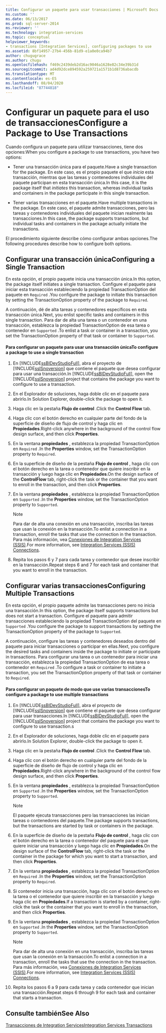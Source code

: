 ```yaml
---
title: Configurar un paquete para usar transacciones | Microsoft Docs
ms.custom: ''
ms.date: 06/13/2017
ms.prod: sql-server-2014
ms.reviewer: ''
ms.technology: integration-services
ms.topic: conceptual
helpviewer_keywords:
- transactions [Integration Services], configuring packages to use
ms.assetid: 8bf14957-27b4-456b-81d9-e1a0e0ca94b7
author: chugugrace
ms.author: chugu
ms.openlocfilehash: f469c2439deb2d16ac9046a1628e82c34e39b31d
ms.sourcegitcommit: ad4d92dce894592a259721a1571b1d8736abacdb
ms.translationtype: MT
ms.contentlocale: es-ES
ms.lasthandoff: 08/04/2020
ms.locfileid: "87744818"
---
```

# <a name="configure-a-package-to-use-transactions"></a><span data-ttu-id="0b9dd-102">Configurar un paquete para el uso de transacciones</span><span class="sxs-lookup"><span data-stu-id="0b9dd-102">Configure a Package to Use Transactions</span></span>
  <span data-ttu-id="0b9dd-103">Cuando configura un paquete para utilizar transacciones, tiene dos opciones:</span><span class="sxs-lookup"><span data-stu-id="0b9dd-103">When you configure a package to use transactions, you have two options:</span></span>  
  
-   <span data-ttu-id="0b9dd-104">Tener una transacción única para el paquete.</span><span class="sxs-lookup"><span data-stu-id="0b9dd-104">Have a single transaction for the package.</span></span> <span data-ttu-id="0b9dd-105">En este caso, es el propio paquete el que *inicia* esta transacción, mientras que las tareas y contenedores individuales del paquete participan en esta transacción única.</span><span class="sxs-lookup"><span data-stu-id="0b9dd-105">In this case, it is the package itself that *initiates* this transaction, whereas individual tasks and containers in the package participate in this single transaction.</span></span>  
  
-   <span data-ttu-id="0b9dd-106">Tener varias transacciones en el paquete.</span><span class="sxs-lookup"><span data-stu-id="0b9dd-106">Have multiple transactions in the package.</span></span> <span data-ttu-id="0b9dd-107">En este caso, el paquete admite transacciones, pero las tareas y contenedores individuales del paquete inician realmente las transacciones.</span><span class="sxs-lookup"><span data-stu-id="0b9dd-107">In this case, the package supports transactions, but individual tasks and containers in the package actually initiate the transactions.</span></span>  
  
 <span data-ttu-id="0b9dd-108">El procedimiento siguiente describe cómo configurar ambas opciones.</span><span class="sxs-lookup"><span data-stu-id="0b9dd-108">The following procedures describe how to configure both options.</span></span>  
  
## <a name="configuring-a-single-transaction"></a><span data-ttu-id="0b9dd-109">Configurar una transacción única</span><span class="sxs-lookup"><span data-stu-id="0b9dd-109">Configuring a Single Transaction</span></span>  
 <span data-ttu-id="0b9dd-110">En esta opción, el propio paquete inicia una transacción única.</span><span class="sxs-lookup"><span data-stu-id="0b9dd-110">In this option, the package itself initiates a single transaction.</span></span> <span data-ttu-id="0b9dd-111">Configure el paquete para iniciar esta transacción estableciendo la propiedad TransactionOption del paquete en `Required` .</span><span class="sxs-lookup"><span data-stu-id="0b9dd-111">You configure the package to initiate this transaction by setting the TransactionOption property of the package to `Required`.</span></span>  
  
 <span data-ttu-id="0b9dd-112">A continuación, dé de alta tareas y contenedores específicos en esta transacción única.</span><span class="sxs-lookup"><span data-stu-id="0b9dd-112">Next, you enlist specific tasks and containers in this single transaction.</span></span> <span data-ttu-id="0b9dd-113">Para dar de alta una tarea o un contenedor en una transacción, establezca la propiedad TransactionOption de esa tarea o contenedor en `Supported` .</span><span class="sxs-lookup"><span data-stu-id="0b9dd-113">To enlist a task or container in a transaction, you set the TransactionOption property of that task or container to `Supported`.</span></span>  
  
#### <a name="to-configure-a-package-to-use-a-single-transaction"></a><span data-ttu-id="0b9dd-114">Para configurar un paquete para usar una transacción única</span><span class="sxs-lookup"><span data-stu-id="0b9dd-114">To configure a package to use a single transaction</span></span>  
  
1.  <span data-ttu-id="0b9dd-115">En [!INCLUDE[ssBIDevStudioFull](../includes/ssbidevstudiofull-md.md)], abra el proyecto de [!INCLUDE[ssISnoversion](../includes/ssisnoversion-md.md)] que contiene el paquete que desea configurar para usar una transacción.</span><span class="sxs-lookup"><span data-stu-id="0b9dd-115">In [!INCLUDE[ssBIDevStudioFull](../includes/ssbidevstudiofull-md.md)], open the [!INCLUDE[ssISnoversion](../includes/ssisnoversion-md.md)] project that contains the package you want to configure to use a transaction.</span></span>  
  
2.  <span data-ttu-id="0b9dd-116">En el Explorador de soluciones, haga doble clic en el paquete para abrirlo.</span><span class="sxs-lookup"><span data-stu-id="0b9dd-116">In Solution Explorer, double-click the package to open it.</span></span>  
  
3.  <span data-ttu-id="0b9dd-117">Haga clic en la pestaña **Flujo de control** .</span><span class="sxs-lookup"><span data-stu-id="0b9dd-117">Click the **Control Flow** tab.</span></span>  
  
4.  <span data-ttu-id="0b9dd-118">Haga clic con el botón derecho en cualquier parte del fondo de la superficie de diseño de flujo de control y haga clic en **Propiedades**.</span><span class="sxs-lookup"><span data-stu-id="0b9dd-118">Right-click anywhere in the background of the control flow design surface, and then click **Properties**.</span></span>  
  
5.  <span data-ttu-id="0b9dd-119">En la ventana **propiedades** , establezca la propiedad TransactionOption en `Required` .</span><span class="sxs-lookup"><span data-stu-id="0b9dd-119">In the **Properties** window, set the TransactionOption property to `Required`.</span></span>  
  
6.  <span data-ttu-id="0b9dd-120">En la superficie de diseño de la pestaña **Flujo de control** , haga clic con el botón derecho en la tarea o contenedor que quiere inscribir en la transacción y luego haga clic en **Propiedades**.</span><span class="sxs-lookup"><span data-stu-id="0b9dd-120">On the design surface of the **ControlFlow** tab, right-click the task or the container that you want to enroll in the transaction, and then click **Properties**.</span></span>  
  
7.  <span data-ttu-id="0b9dd-121">En la ventana **propiedades** , establezca la propiedad TransactionOption en `Supported` .</span><span class="sxs-lookup"><span data-stu-id="0b9dd-121">In the **Properties** window, set the TransactionOption property to `Supported`.</span></span>  
  
    > [!NOTE]  
    >  <span data-ttu-id="0b9dd-122">Para dar de alta una conexión en una transacción, inscriba las tareas que usan la conexión en la transacción.</span><span class="sxs-lookup"><span data-stu-id="0b9dd-122">To enlist a connection in a transaction, enroll the tasks that use the connection in the transaction.</span></span> <span data-ttu-id="0b9dd-123">Para más información, vea [Conexiones de Integration Services &#40;SSIS&#41;](connection-manager/integration-services-ssis-connections.md).</span><span class="sxs-lookup"><span data-stu-id="0b9dd-123">For more information, see [Integration Services &#40;SSIS&#41; Connections](connection-manager/integration-services-ssis-connections.md).</span></span>  
  
8.  <span data-ttu-id="0b9dd-124">Repita los pasos 6 y 7 para cada tarea y contenedor que desee inscribir en la transacción.</span><span class="sxs-lookup"><span data-stu-id="0b9dd-124">Repeat steps 6 and 7 for each task and container that you want to enroll in the transaction.</span></span>  
  
## <a name="configuring-multiple-transactions"></a><span data-ttu-id="0b9dd-125">Configurar varias transacciones</span><span class="sxs-lookup"><span data-stu-id="0b9dd-125">Configuring Multiple Transactions</span></span>  
 <span data-ttu-id="0b9dd-126">En esta opción, el propio paquete admite las transacciones pero no inicia una transacción.</span><span class="sxs-lookup"><span data-stu-id="0b9dd-126">In this option, the package itself supports transactions but does not start a transaction.</span></span> <span data-ttu-id="0b9dd-127">Configure el paquete para admitir transacciones estableciendo la propiedad TransactionOption del paquete en `Supported` .</span><span class="sxs-lookup"><span data-stu-id="0b9dd-127">You configure the package to support transactions by setting the TransactionOption property of the package to `Supported`.</span></span>  
  
 <span data-ttu-id="0b9dd-128">A continuación, configure las tareas y contenedores deseados dentro del paquete para iniciar transacciones o participar en ellas.</span><span class="sxs-lookup"><span data-stu-id="0b9dd-128">Next, you configure the desired tasks and containers inside the package to initiate or participate in transactions.</span></span> <span data-ttu-id="0b9dd-129">Para configurar una tarea o un contenedor para iniciar una transacción, establezca la propiedad TransactionOption de esa tarea o contenedor en `Required` .</span><span class="sxs-lookup"><span data-stu-id="0b9dd-129">To configure a task or container to initiate a transaction, you set the TransactionOption property of that task or container to `Required`.</span></span>  
  
#### <a name="to-configure-a-package-to-use-multiple-transactions"></a><span data-ttu-id="0b9dd-130">Para configurar un paquete de modo que use varias transacciones</span><span class="sxs-lookup"><span data-stu-id="0b9dd-130">To configure a package to use multiple transactions</span></span>  
  
1.  <span data-ttu-id="0b9dd-131">En [!INCLUDE[ssBIDevStudioFull](../includes/ssbidevstudiofull-md.md)], abra el proyecto de [!INCLUDE[ssISnoversion](../includes/ssisnoversion-md.md)] que contiene el paquete que desea configurar para usar transacciones.</span><span class="sxs-lookup"><span data-stu-id="0b9dd-131">In [!INCLUDE[ssBIDevStudioFull](../includes/ssbidevstudiofull-md.md)], open the [!INCLUDE[ssISnoversion](../includes/ssisnoversion-md.md)] project that contains the package you want to configure to use transaction.s</span></span>  
  
2.  <span data-ttu-id="0b9dd-132">En el Explorador de soluciones, haga doble clic en el paquete para abrirlo.</span><span class="sxs-lookup"><span data-stu-id="0b9dd-132">In Solution Explorer, double-click the package to open it.</span></span>  
  
3.  <span data-ttu-id="0b9dd-133">Haga clic en la pestaña **Flujo de control** .</span><span class="sxs-lookup"><span data-stu-id="0b9dd-133">Click the **Control Flow** tab.</span></span>  
  
4.  <span data-ttu-id="0b9dd-134">Haga clic con el botón derecho en cualquier parte del fondo de la superficie de diseño de flujo de control y haga clic en **Propiedades**.</span><span class="sxs-lookup"><span data-stu-id="0b9dd-134">Right-click anywhere in the background of the control flow design surface, and then click **Properties**.</span></span>  
  
5.  <span data-ttu-id="0b9dd-135">En la ventana **propiedades** , establezca la propiedad TransactionOption en `Supported` .</span><span class="sxs-lookup"><span data-stu-id="0b9dd-135">In the **Properties** window, set the TransactionOption property to `Supported`.</span></span>  
  
    > [!NOTE]  
    >  <span data-ttu-id="0b9dd-136">El paquete ejecuta transacciones pero las transacciones las inician tareas o contenedores del paquete.</span><span class="sxs-lookup"><span data-stu-id="0b9dd-136">The package supports transactions, but the transactions are started by task or containers in the package.</span></span>  
  
6.  <span data-ttu-id="0b9dd-137">En la superficie de diseño de la pestaña **Flujo de control** , haga clic con el botón derecho en la tarea o contenedor del paquete para el que quiere iniciar una transacción y luego haga clic en **Propiedades**.</span><span class="sxs-lookup"><span data-stu-id="0b9dd-137">On the design surface of the **ControlFlow** tab, right-click the task or the container in the package for which you want to start a transaction, and then click **Properties**.</span></span>  
  
7.  <span data-ttu-id="0b9dd-138">En la ventana **propiedades** , establezca la propiedad TransactionOption en `Required` .</span><span class="sxs-lookup"><span data-stu-id="0b9dd-138">In the **Properties** window, set the TransactionOption property to `Required`.</span></span>  
  
8.  <span data-ttu-id="0b9dd-139">Si contenedor inicia una transacción, haga clic con el botón derecho en la tarea o el contenedor que quiere inscribir en la transacción y luego haga clic en **Propiedades**.</span><span class="sxs-lookup"><span data-stu-id="0b9dd-139">If a transaction is started by a container, right-click the task or the container that you want to enroll in the transaction, and then click **Properties**.</span></span>  
  
9. <span data-ttu-id="0b9dd-140">En la ventana **propiedades** , establezca la propiedad TransactionOption en `Supported` .</span><span class="sxs-lookup"><span data-stu-id="0b9dd-140">In the **Properties** window, set the TransactionOption property to `Supported`.</span></span>  
  
    > [!NOTE]  
    >  <span data-ttu-id="0b9dd-141">Para dar de alta una conexión en una transacción, inscriba las tareas que usan la conexión en la transacción.</span><span class="sxs-lookup"><span data-stu-id="0b9dd-141">To enlist a connection in a transaction, enroll the tasks that use the connection in the transaction.</span></span> <span data-ttu-id="0b9dd-142">Para más información, vea [Conexiones de Integration Services &#40;SSIS&#41;](connection-manager/integration-services-ssis-connections.md).</span><span class="sxs-lookup"><span data-stu-id="0b9dd-142">For more information, see [Integration Services &#40;SSIS&#41; Connections](connection-manager/integration-services-ssis-connections.md).</span></span>  
  
10. <span data-ttu-id="0b9dd-143">Repita los pasos 6 a 9 para cada tarea y cada contenedor que inician una transacción.</span><span class="sxs-lookup"><span data-stu-id="0b9dd-143">Repeat steps 6 through 9 for each task and container that starts a transaction.</span></span>  
  
## <a name="see-also"></a><span data-ttu-id="0b9dd-144">Consulte también</span><span class="sxs-lookup"><span data-stu-id="0b9dd-144">See Also</span></span>  
 [<span data-ttu-id="0b9dd-145">Transacciones de Integration Services</span><span class="sxs-lookup"><span data-stu-id="0b9dd-145">Integration Services Transactions</span></span>](integration-services-transactions.md)  
  
  

